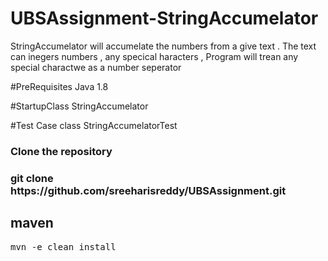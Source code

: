 UBSAssignment-StringAccumelator
========

StringAccumelator will accumelate the numbers from a give text . 
The text can inegers numbers , any specical haracters , Program will trean any special charactwe as a number seperator

#PreRequisites
Java 1.8

#StartupClass
StringAccumelator

#Test Case class 
StringAccumelatorTest

<h3> Clone the repository </h3>
<h3> git clone https://github.com/sreeharisreddy/UBSAssignment.git</h3>

<h2>maven</h2>
<pre>mvn -e clean install</pre>



